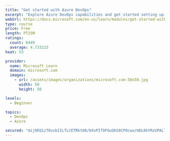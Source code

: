 ```yaml
---
title: "Get started with Azure DevOps"
excerpt: "Explore Azure DevOps capabilities and get started setting up your own organization knowing what separates elite performers from low performers."
webUrl: https://docs.microsoft.com/en-us/learn/modules/get-started-with-devops/
type: course
price: Free
length: PT25M
ratings:
  count: 8449
  average: 4.733223
heat: 53

provider:
  name: Microsoft Learn
  domain: microsoft.com
  images:
    - url: /assets/images/organizations/microsoft.com-50x50.jpg
      width: 50
      height: 50

levels:
  - Beginner

topics:
  - DevOps
  - Azure

secured: "mij9EQ1zT0vsbIILTLCETRkt88/bXvPIfOFGuQkS8CP0cwu/mDL0kYRzUPALluFWuWnpt7i0nYp8w8NlCpvbSBGB0st1JSUuhR5Aj8+zH5JT74X1oqLNlSB1xDRCTNVsacVqudKs8mTb2J1iH33kHd2I4jaE/Yci/wGJouoEL+6ZwMnZ0mOxs4wh+l+q7UHmdknvmobeJPWReo6GjHHPVoj41n0W7fGdmvgkTH8LTiXqgTLzQh/1IxSwFdrYD+54e8qYQkncdfDJ0uBKUufNRptfwdLxDTVh/FKOq8KZkU2ZkL1l/ZjODcyCwJC3yot9/MtPKfb+xBmn+zSRwWXgLS1zu+0MAb90+Q7uy0sVg/cPKdq+V9VgK5w6ToUANmE9lf4JMEtXtdonbiO4FmTg10ccRyUVgSQvSSWIMcMmbj8=;LublHZiaS2gjBcp5CYmr7w=="
---
```


